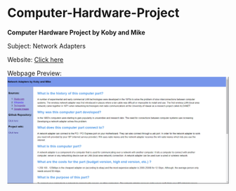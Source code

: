 # Computer-Hardware-Project
**Computer Hardware Project by Koby and Mike**
<br>

Subject: Network Adapters
<br>

Website: [Click here](kwood3.github.io)
<br>

Webpage Preview:
<img src="https://github.com/kwood3/Computer-Hardware-Project/blob/testingBranch/webpageScreenshot.PNG?raw=true" alt="webpageScreenshot" target="blank"/>
